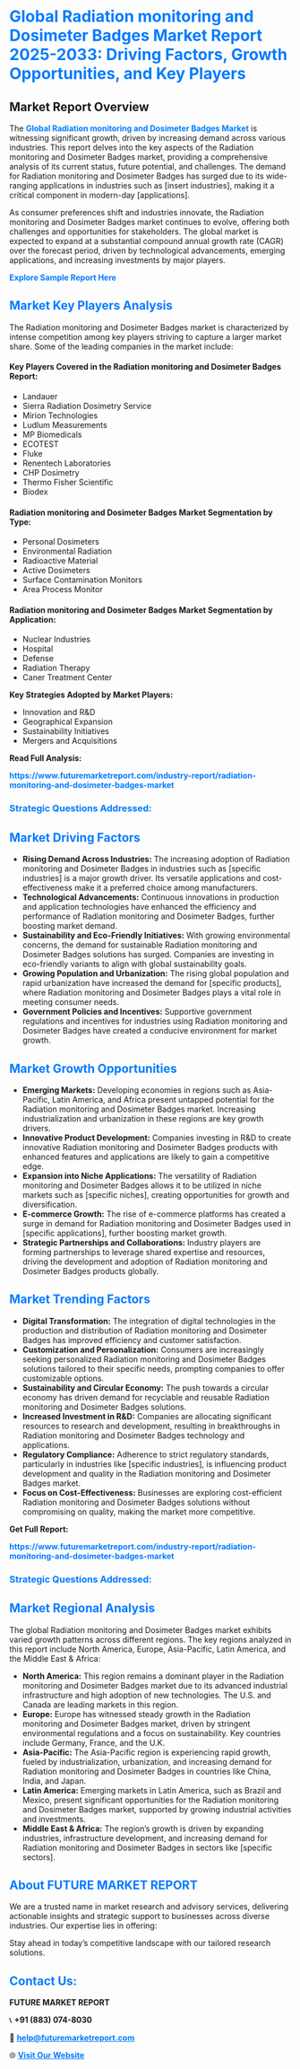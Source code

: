 <h1 style="color: #007BFF;">Global Radiation monitoring and Dosimeter Badges Market Report 2025-2033: Driving Factors, Growth Opportunities, and Key Players</h1>

<section id="overview">
<h2>Market Report Overview</h2>
<p>The <a href="https://www.futuremarketreport.com/industry-report/radiation-monitoring-and-dosimeter-badges-market" style="color: #007BFF; text-decoration: none;"><strong>Global Radiation monitoring and Dosimeter Badges Market</strong></a> is witnessing significant growth, driven by increasing demand across various industries. This report delves into the key aspects of the Radiation monitoring and Dosimeter Badges market, providing a comprehensive analysis of its current status, future potential, and challenges. The demand for Radiation monitoring and Dosimeter Badges has surged due to its wide-ranging applications in industries such as [insert industries], making it a critical component in modern-day [applications].</p>
<p>As consumer preferences shift and industries innovate, the Radiation monitoring and Dosimeter Badges market continues to evolve, offering both challenges and opportunities for stakeholders. The global market is expected to expand at a substantial compound annual growth rate (CAGR) over the forecast period, driven by technological advancements, emerging applications, and increasing investments by major players.</p>
</section>

<section id="overview">
<p><a href="https://www.futuremarketreport.com/request-sample/reportId=77257" style="color: #007BFF; text-decoration: none;"><strong>Explore Sample Report Here</strong></a></p>
</section>

<section id="key-players">
<h2 style="color: #007BFF;">Market Key Players Analysis</h2>
<p>The Radiation monitoring and Dosimeter Badges market is characterized by intense competition among key players striving to capture a larger market share. Some of the leading companies in the market include:</p>
<h4>Key Players Covered in the Radiation monitoring and Dosimeter Badges Report:</h4>
<ul><li>Landauer</li><li>Sierra Radiation Dosimetry Service</li><li>Mirion Technologies</li><li>Ludlum Measurements</li><li>MP Biomedicals</li><li>ECOTEST</li><li>Fluke</li><li>Renentech Laboratories</li><li>CHP Dosimetry</li><li>Thermo Fisher Scientific</li><li>Biodex</li></ul>
<h4>Radiation monitoring and Dosimeter Badges Market Segmentation by Type:</h4>
<ul><li>Personal Dosimeters</li><li>Environmental Radiation</li><li>Radioactive Material</li><li>Active Dosimeters</li><li>Surface Contamination Monitors</li><li>Area Process Monitor</li></ul>

<h4>Radiation monitoring and Dosimeter Badges Market Segmentation by Application:</h4>
<ul><li>Nuclear Industries</li><li>Hospital</li><li>Defense</li><li>Radiation Therapy</li><li>Caner Treatment Center</li></ul>
<p><strong>Key Strategies Adopted by Market Players:</strong></p>
<ul>
<li>Innovation and R&D</li>
<li>Geographical Expansion</li>
<li>Sustainability Initiatives</li>
<li>Mergers and Acquisitions</li>
</ul>
</section>

<section>
<p><strong>Read Full Analysis: </strong></p><a href="https://www.futuremarketreport.com/industry-report/radiation-monitoring-and-dosimeter-badges-market" style="color: #007BFF; text-decoration: none;"><strong>https://www.futuremarketreport.com/industry-report/radiation-monitoring-and-dosimeter-badges-market</strong></a>
<h3 style="color: #007BFF;">Strategic Questions Addressed:</h3>
</section>

<section id="driving-factors">
<h2 style="color: #007BFF;">Market Driving Factors</h2>
<ul>
<li><strong>Rising Demand Across Industries:</strong> The increasing adoption of Radiation monitoring and Dosimeter Badges in industries such as [specific industries] is a major growth driver. Its versatile applications and cost-effectiveness make it a preferred choice among manufacturers.</li>
<li><strong>Technological Advancements:</strong> Continuous innovations in production and application technologies have enhanced the efficiency and performance of Radiation monitoring and Dosimeter Badges, further boosting market demand.</li>
<li><strong>Sustainability and Eco-Friendly Initiatives:</strong> With growing environmental concerns, the demand for sustainable Radiation monitoring and Dosimeter Badges solutions has surged. Companies are investing in eco-friendly variants to align with global sustainability goals.</li>
<li><strong>Growing Population and Urbanization:</strong> The rising global population and rapid urbanization have increased the demand for [specific products], where Radiation monitoring and Dosimeter Badges plays a vital role in meeting consumer needs.</li>
<li><strong>Government Policies and Incentives:</strong> Supportive government regulations and incentives for industries using Radiation monitoring and Dosimeter Badges have created a conducive environment for market growth.</li>
</ul>
</section>

<section id="growth-opportunities">
<h2 style="color: #007BFF;">Market Growth Opportunities</h2>
<ul>
<li><strong>Emerging Markets:</strong> Developing economies in regions such as Asia-Pacific, Latin America, and Africa present untapped potential for the Radiation monitoring and Dosimeter Badges market. Increasing industrialization and urbanization in these regions are key growth drivers.</li>
<li><strong>Innovative Product Development:</strong> Companies investing in R&D to create innovative Radiation monitoring and Dosimeter Badges products with enhanced features and applications are likely to gain a competitive edge.</li>
<li><strong>Expansion into Niche Applications:</strong> The versatility of Radiation monitoring and Dosimeter Badges allows it to be utilized in niche markets such as [specific niches], creating opportunities for growth and diversification.</li>
<li><strong>E-commerce Growth:</strong> The rise of e-commerce platforms has created a surge in demand for Radiation monitoring and Dosimeter Badges used in [specific applications], further boosting market growth.</li>
<li><strong>Strategic Partnerships and Collaborations:</strong> Industry players are forming partnerships to leverage shared expertise and resources, driving the development and adoption of Radiation monitoring and Dosimeter Badges products globally.</li>
</ul>
</section>

<section id="trending-factors">
<h2 style="color: #007BFF;">Market Trending Factors</h2>
<ul>
<li><strong>Digital Transformation:</strong> The integration of digital technologies in the production and distribution of Radiation monitoring and Dosimeter Badges has improved efficiency and customer satisfaction.</li>
<li><strong>Customization and Personalization:</strong> Consumers are increasingly seeking personalized Radiation monitoring and Dosimeter Badges solutions tailored to their specific needs, prompting companies to offer customizable options.</li>
<li><strong>Sustainability and Circular Economy:</strong> The push towards a circular economy has driven demand for recyclable and reusable Radiation monitoring and Dosimeter Badges solutions.</li>
<li><strong>Increased Investment in R&D:</strong> Companies are allocating significant resources to research and development, resulting in breakthroughs in Radiation monitoring and Dosimeter Badges technology and applications.</li>
<li><strong>Regulatory Compliance:</strong> Adherence to strict regulatory standards, particularly in industries like [specific industries], is influencing product development and quality in the Radiation monitoring and Dosimeter Badges market.</li>
<li><strong>Focus on Cost-Effectiveness:</strong> Businesses are exploring cost-efficient Radiation monitoring and Dosimeter Badges solutions without compromising on quality, making the market more competitive.</li>
</ul>
</section>

<section>
<p><strong>Get Full Report: </strong></p><a href="https://www.futuremarketreport.com/industry-report/radiation-monitoring-and-dosimeter-badges-market" style="color: #007BFF; text-decoration: none;"><strong>https://www.futuremarketreport.com/industry-report/radiation-monitoring-and-dosimeter-badges-market</strong></a>
<h3 style="color: #007BFF;">Strategic Questions Addressed:</h3>
</section>


<section id="regional-analysis">
<h2 style="color: #007BFF;">Market Regional Analysis</h2>
<p>The global Radiation monitoring and Dosimeter Badges market exhibits varied growth patterns across different regions. The key regions analyzed in this report include North America, Europe, Asia-Pacific, Latin America, and the Middle East & Africa:</p>
<ul>
<li><strong>North America:</strong> This region remains a dominant player in the Radiation monitoring and Dosimeter Badges market due to its advanced industrial infrastructure and high adoption of new technologies. The U.S. and Canada are leading markets in this region.</li>
<li><strong>Europe:</strong> Europe has witnessed steady growth in the Radiation monitoring and Dosimeter Badges market, driven by stringent environmental regulations and a focus on sustainability. Key countries include Germany, France, and the U.K.</li>
<li><strong>Asia-Pacific:</strong> The Asia-Pacific region is experiencing rapid growth, fueled by industrialization, urbanization, and increasing demand for Radiation monitoring and Dosimeter Badges in countries like China, India, and Japan.</li>
<li><strong>Latin America:</strong> Emerging markets in Latin America, such as Brazil and Mexico, present significant opportunities for the Radiation monitoring and Dosimeter Badges market, supported by growing industrial activities and investments.</li>
<li><strong>Middle East & Africa:</strong> The region’s growth is driven by expanding industries, infrastructure development, and increasing demand for Radiation monitoring and Dosimeter Badges in sectors like [specific sectors].</li>
</ul>
</section>

<footer>
<h2 style="color: #007BFF;">About FUTURE MARKET REPORT</h2>
<p>We are a trusted name in market research and advisory services, delivering actionable insights and strategic support to businesses across diverse industries. Our expertise lies in offering:</p>

<p>Stay ahead in today’s competitive landscape with our tailored research solutions.</p>

<h2 style="color: #007BFF;">Contact Us:</h2>
<p><strong>FUTURE MARKET REPORT</strong></p>
<p>📞 <strong>+91 (883) 074-8030</strong></p>
<p>📧 <strong><a href="mailto:help@futuremarketreport.com" style="color: #007BFF;">help@futuremarketreport.com</a></strong></p>
<p>🌐 <strong><a href="https://www.futuremarketreport.com/" style="color: #007BFF;">Visit Our Website</a></strong></p>
</footer>